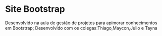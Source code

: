 # Site Bootstrap
Desenvolvido na aula de gestão de projetos para apimorar conhecimentos em Bootstrap;
Desenvolvido com os colegas:Thiago,Maycon,Julio e Tayna
